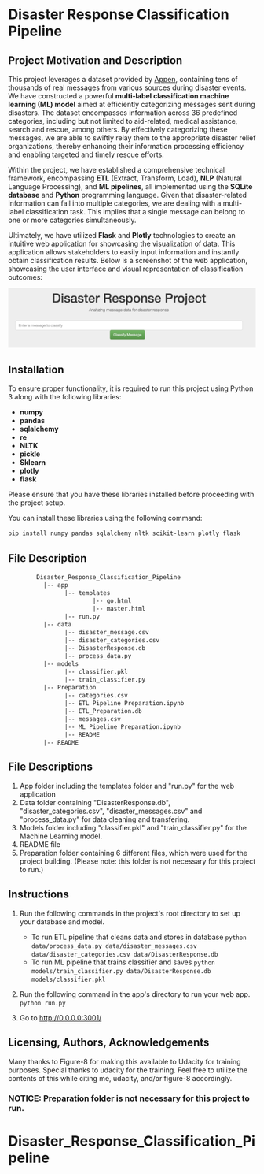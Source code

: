 # Disaster Response Classification Pipeline

## Project Motivation and Description
This project leverages a dataset provided by [Appen](https://www.appen.com/), containing tens of thousands of real messages from various sources during disaster events. We have constructed a powerful **multi-label classification machine learning (ML) model** aimed at efficiently categorizing messages sent during disasters. The dataset encompasses information across 36 predefined categories, including but not limited to aid-related, medical assistance, search and rescue, among others. By effectively categorizing these messages, we are able to swiftly relay them to the appropriate disaster relief organizations, thereby enhancing their information processing efficiency and enabling targeted and timely rescue efforts.

Within the project, we have established a comprehensive technical framework, encompassing **ETL** (Extract, Transform, Load), **NLP** (Natural Language Processing), and **ML pipelines**, all implemented using the **SQLite database** and **Python** programming language. Given that disaster-related information can fall into multiple categories, we are dealing with a multi-label classification task. This implies that a single message can belong to one or more categories simultaneously.

Ultimately, we have utilized **Flask** and **Plotly** technologies to create an intuitive web application for showcasing the visualization of data. This application allows stakeholders to easily input information and instantly obtain classification results. Below is a screenshot of the web application, showcasing the user interface and visual representation of classification outcomes:

![Screenshot of Web App](https://github.com/Ting-DS/Disaster_Response_Classification_Pipeline/blob/main/Web_App.png)

## Installation
To ensure proper functionality, it is required to run this project using Python 3 along with the following libraries:

- **numpy**
- **pandas**
- **sqlalchemy**
- **re**
- **NLTK**
- **pickle**
- **Sklearn**
- **plotly**
- **flask**

Please ensure that you have these libraries installed before proceeding with the project setup.

You can install these libraries using the following command:
```bash
pip install numpy pandas sqlalchemy nltk scikit-learn plotly flask
```

## File Description
~~~~~~~
        Disaster_Response_Classification_Pipeline
          |-- app
                |-- templates
                        |-- go.html
                        |-- master.html
                |-- run.py
          |-- data
                |-- disaster_message.csv
                |-- disaster_categories.csv
                |-- DisasterResponse.db
                |-- process_data.py
          |-- models
                |-- classifier.pkl
                |-- train_classifier.py
          |-- Preparation
                |-- categories.csv
                |-- ETL Pipeline Preparation.ipynb
                |-- ETL_Preparation.db
                |-- messages.csv
                |-- ML Pipeline Preparation.ipynb
                |-- README
          |-- README
~~~~~~~

## File Descriptions
1. App folder including the templates folder and "run.py" for the web application
2. Data folder containing "DisasterResponse.db", "disaster_categories.csv", "disaster_messages.csv" and "process_data.py" for data cleaning and transfering.
3. Models folder including "classifier.pkl" and "train_classifier.py" for the Machine Learning model.
4. README file
5. Preparation folder containing 6 different files, which were used for the project building. (Please note: this folder is not necessary for this project to run.)

## Instructions
1. Run the following commands in the project's root directory to set up your database and model.

    - To run ETL pipeline that cleans data and stores in database
        `python data/process_data.py data/disaster_messages.csv data/disaster_categories.csv data/DisasterResponse.db`
    - To run ML pipeline that trains classifier and saves
        `python models/train_classifier.py data/DisasterResponse.db models/classifier.pkl`

2. Run the following command in the app's directory to run your web app.
    `python run.py`

3. Go to http://0.0.0.0:3001/

## Licensing, Authors, Acknowledgements
Many thanks to Figure-8 for making this available to Udacity for training purposes. Special thanks to udacity for the training. Feel free to utilize the contents of this while citing me, udacity, and/or figure-8 accordingly.

### NOTICE: Preparation folder is not necessary for this project to run.
# Disaster_Response_Classification_Pipeline
